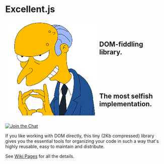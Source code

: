 # Excellent.js

<img align="left" width="299" height="302" src="./.github/images/burns.gif">

<br/>
<br/>

## DOM-fiddling library.

<br/>
<br/>
<br/>
<br/>

## The most selfish implementation.

<br/>

[![Join the Chat](https://img.shields.io/gitter/room/vitaly-t/excellent.svg)](https://gitter.im/vitaly-t/excellent?utm_source=badge&utm_medium=badge&utm_campaign=pr-badge&utm_content=badge)

If you like working with DOM directly, this tiny (2Kb compressed) library gives you the essential
tools for organizing your code in such a way that's highly reusable, easy to maintain and distribute.

See [Wiki Pages] for all the details.

[Wiki Pages]:https://github.com/vitaly-t/excellent/wiki
